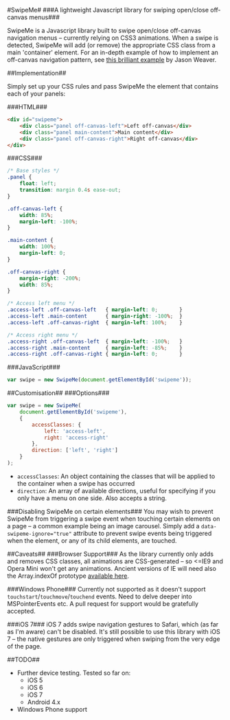 #SwipeMe#
###A lightweight Javascript library for swiping open/close off-canvas menus###

SwipeMe is a Javascript library built to swipe open/close off-canvas navigation menus – currently relying on CSS3 animations. When a swipe is detected, SwipeMe will add (or remove) the appropriate CSS class from a main 'container' element. For an in-depth example of how to implement an off-canvas navigation pattern, see [this brilliant example](http://jasonweaver.name/lab/offcanvas/) by Jason Weaver.

##Implementation##

Simply set up your CSS rules and pass SwipeMe the element that contains each of your panels:

###HTML###

``` html
<div id="swipeme">
    <div class="panel off-canvas-left">Left off-canvas</div>
    <div class="panel main-content">Main content</div>
    <div class="panel off-canvas-right">Right off-canvas</div>
</div>
```

###CSS###
``` css
/* Base styles */
.panel {
	float: left;
	transition: margin 0.4s ease-out;
}

.off-canvas-left {
	width: 85%;
	margin-left: -100%;
}

.main-content {
	width: 100%;
	margin-left: 0;
}

.off-canvas-right {
	margin-right: -200%;
	width: 85%;
}

/* Access left menu */
.access-left .off-canvas-left	{ margin-left: 0;		}
.access-left .main-content		{ margin-right: -100%;	}
.access-left .off-canvas-right	{ margin-left: 100%;	}

/* Access right menu */
.access-right .off-canvas-left	{ margin-left: -100%;	}
.access-right .main-content		{ margin-left: -85%;	}
.access-right .off-canvas-right	{ margin-left: 0;		}
```

###JavaScript###
``` js
var swipe = new SwipeMe(document.getElementById('swipeme'));
```

##Customisation##
###Options###
``` js
var swipe = new SwipeMe(
	document.getElementById('swipeme'),
	{
	    accessClasses: {
	        left: 'access-left',
	        right: 'access-right'
	    },
	    direction: ['left', 'right']
	}
);
```

- `accessClasses`: An object containing the classes that will be applied to the container when a swipe has occurred
- `direction`: An array of available directions, useful for specifying if you only have a menu on one side. Also accepts a string.

###Disabling SwipeMe on certain elements###
You may wish to prevent SwipeMe from triggering a swipe event when touching certain elements on a page – a common example being an image carousel. Simply add a `data-swipeme-ignore="true"` attribute to prevent swipe events being triggered when the element, or any of its child elements, are touched.

##Caveats##
###Browser Support###
As the library currently only adds and removes CSS classes, all animations are CSS-generated – so <=IE9 and Opera Mini won't get any animations. Ancient versions of IE will need also the Array.indexOf prototype [available here](https://developer.mozilla.org/en-US/docs/Web/JavaScript/Reference/Global_Objects/Array/indexOf).

###Windows Phone###
Currently not supported as it doesn't support `touchstart`/`touchmove`/`touchend` events. Need to delve deeper into MSPointerEvents etc. A pull request for support would be gratefully accepted.

###iOS 7###
iOS 7 adds swipe navigation gestures to Safari, which (as far as I'm aware) can't be disabled. It's still possible to use this library with iOS 7 – the native gestures are only triggered when swiping from the very edge of the page.

##TODO##

- Further device testing. Tested so far on:
  - iOS 5
  - iOS 6
  - iOS 7
  - Android 4.x
- Windows Phone support